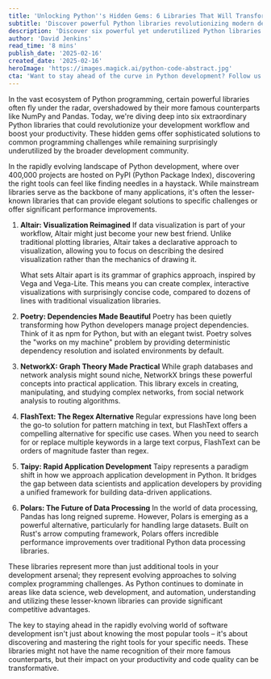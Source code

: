 ```yaml
---
title: 'Unlocking Python''s Hidden Gems: 6 Libraries That Will Transform Your Development Game'
subtitle: 'Discover powerful Python libraries revolutionizing modern development'
description: 'Discover six powerful yet underutilized Python libraries that could revolutionize your development workflow. From Altair's innovative approach to data visualization to Polars' high-performance data processing, these tools offer elegant solutions to common programming challenges while remaining surprisingly unknown to many developers.'
author: 'David Jenkins'
read_time: '8 mins'
publish_date: '2025-02-16'
created_date: '2025-02-16'
heroImage: 'https://images.magick.ai/python-code-abstract.jpg'
cta: 'Want to stay ahead of the curve in Python development? Follow us on LinkedIn for more insights into cutting-edge libraries and development techniques that can transform your coding journey!'
---
```


In the vast ecosystem of Python programming, certain powerful libraries often fly under the radar, overshadowed by their more famous counterparts like NumPy and Pandas. Today, we're diving deep into six extraordinary Python libraries that could revolutionize your development workflow and boost your productivity. These hidden gems offer sophisticated solutions to common programming challenges while remaining surprisingly underutilized by the broader development community.

In the rapidly evolving landscape of Python development, where over 400,000 projects are hosted on PyPI (Python Package Index), discovering the right tools can feel like finding needles in a haystack. While mainstream libraries serve as the backbone of many applications, it's often the lesser-known libraries that can provide elegant solutions to specific challenges or offer significant performance improvements.

1. **Altair: Visualization Reimagined**
   If data visualization is part of your workflow, Altair might just become your new best friend. Unlike traditional plotting libraries, Altair takes a declarative approach to visualization, allowing you to focus on describing the desired visualization rather than the mechanics of drawing it.

   What sets Altair apart is its grammar of graphics approach, inspired by Vega and Vega-Lite. This means you can create complex, interactive visualizations with surprisingly concise code, compared to dozens of lines with traditional visualization libraries.

2. **Poetry: Dependencies Made Beautiful**
   Poetry has been quietly transforming how Python developers manage project dependencies. Think of it as npm for Python, but with an elegant twist. Poetry solves the "works on my machine" problem by providing deterministic dependency resolution and isolated environments by default.

3. **NetworkX: Graph Theory Made Practical**
   While graph databases and network analysis might sound niche, NetworkX brings these powerful concepts into practical application. This library excels in creating, manipulating, and studying complex networks, from social network analysis to routing algorithms.

4. **FlashText: The Regex Alternative**
   Regular expressions have long been the go-to solution for pattern matching in text, but FlashText offers a compelling alternative for specific use cases. When you need to search for or replace multiple keywords in a large text corpus, FlashText can be orders of magnitude faster than regex.

5. **Taipy: Rapid Application Development**
   Taipy represents a paradigm shift in how we approach application development in Python. It bridges the gap between data scientists and application developers by providing a unified framework for building data-driven applications.

6. **Polars: The Future of Data Processing**
   In the world of data processing, Pandas has long reigned supreme. However, Polars is emerging as a powerful alternative, particularly for handling large datasets. Built on Rust's arrow computing framework, Polars offers incredible performance improvements over traditional Python data processing libraries.

These libraries represent more than just additional tools in your development arsenal; they represent evolving approaches to solving complex programming challenges. As Python continues to dominate in areas like data science, web development, and automation, understanding and utilizing these lesser-known libraries can provide significant competitive advantages.

The key to staying ahead in the rapidly evolving world of software development isn't just about knowing the most popular tools – it's about discovering and mastering the right tools for your specific needs. These libraries might not have the name recognition of their more famous counterparts, but their impact on your productivity and code quality can be transformative.